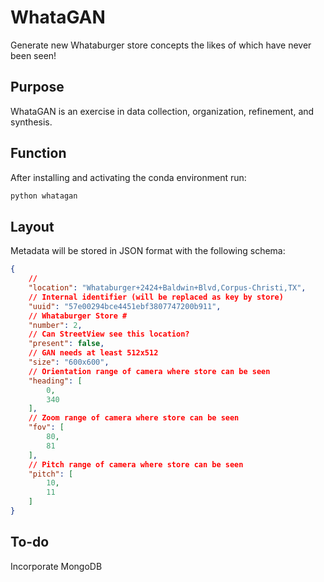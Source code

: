 # WhataGAN

Generate new Whataburger store concepts the likes of which have never been seen!

## Purpose

WhataGAN is an exercise in data collection, organization, refinement, and synthesis.

## Function

After installing and activating the conda environment run:

```bash
python whatagan
```

## Layout

Metadata will be stored in JSON format with the following schema:

```json
{
    // 
    "location": "Whataburger+2424+Baldwin+Blvd,Corpus-Christi,TX",
    // Internal identifier (will be replaced as key by store)
    "uuid": "57e00294bce4451ebf3807747200b911",
    // Whataburger Store #
    "number": 2,
    // Can StreetView see this location?
    "present": false,
    // GAN needs at least 512x512
    "size": "600x600",
    // Orientation range of camera where store can be seen
    "heading": [
        0,
        340
    ],
    // Zoom range of camera where store can be seen
    "fov": [
        80,
        81
    ],
    // Pitch range of camera where store can be seen
    "pitch": [
        10,
        11
    ]
}
```

## To-do

Incorporate MongoDB
